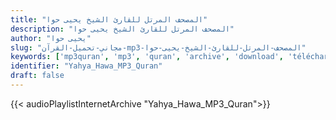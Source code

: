 ```yaml
---
title: "المصحف المرتل للقارئ الشيخ يحيى حوا"
description: "المصحف المرتل للقارئ الشيخ يحيى حوا"
author: "يحيى حوا"
slug: "مجاني-تحميل-القرآن-mp3-المصحف-المرتل-للقارئ-الشيخ-يحيى-حوا"
keywords: ['mp3quran', 'mp3', 'quran', 'archive', 'download', 'télécharger', 'coran', 'islam', 'Yahya', 'Hawa', 'ya7ya', '7awa', 'يحيى', 'حوا', 'قرآن', 'مصحف', 'مرتل', 'مجود', 'القرآن', 'الكريم', 'المصحف', 'المرتل', 'المجود', 'إسلام', 'تحميل']
identifier: "Yahya_Hawa_MP3_Quran"
draft: false
---
```


{{< audioPlaylistInternetArchive "Yahya_Hawa_MP3_Quran">}}
